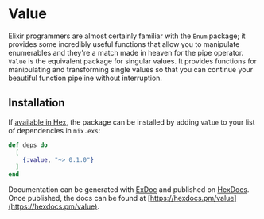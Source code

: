 # Value

Elixir programmers are almost certainly familiar with the `Enum` package; it provides some incredibly 
useful functions that allow you to manipulate enumerables and they're a match made in heaven for
the pipe operator. `Value` is the equivalent package for singular values. It provides functions for 
manipulating and transforming single values so that you can continue your beautiful function pipeline 
without interruption.

## Installation

If [available in Hex](https://hex.pm/docs/publish), the package can be installed
by adding `value` to your list of dependencies in `mix.exs`:

```elixir
def deps do
  [
    {:value, "~> 0.1.0"}
  ]
end
```

Documentation can be generated with [ExDoc](https://github.com/elixir-lang/ex_doc)
and published on [HexDocs](https://hexdocs.pm). Once published, the docs can
be found at [https://hexdocs.pm/value](https://hexdocs.pm/value).

